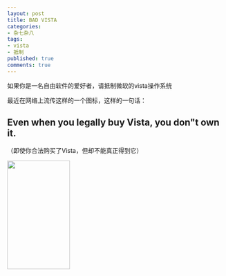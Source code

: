 ```yaml
---
layout: post
title: BAD VISTA
categories:
- 杂七杂八
tags:
- vista
- 抵制
published: true
comments: true
---
```

<p>如果你是一名自由软件的爱好者，请抵制微软的vista操作系统</p>

<p>最近在网络上流传这样的一个图标，这样的一句话：
<h2 class="title">Even when you legally buy Vista,  you don"t own it.</h2>
（即使你合法购买了Vista，但却不能真正得到它）</p>

<p><a href="http://badvista.fsf.org/" target="_blank"><img class="alignnone size-medium wp-image-148" title="badvista_no_littering" src="http://www.fireyang.com/blog/wp-content/uploads/2008/04/badvista_no_littering.png" alt="" width="145" height="251" /></a></p>
